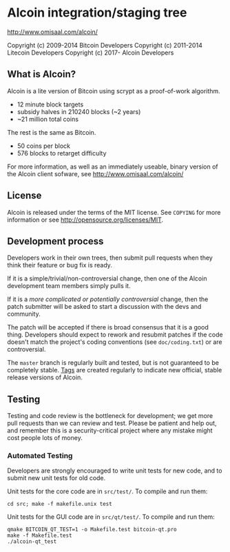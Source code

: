 Alcoin integration/staging tree
================================

http://www.omisaal.com/alcoin/

Copyright (c) 2009-2014 Bitcoin Developers
Copyright (c) 2011-2014 Litecoin Developers
Copyright (c) 2017-     Alcoin Developers

What is Alcoin?
----------------

Alcoin is a lite version of Bitcoin using scrypt as a proof-of-work algorithm.
 - 12 minute block targets
 - subsidy halves in 210240 blocks (~2 years)
 - ~21 million total coins

The rest is the same as Bitcoin.
 - 50 coins per block
 - 576 blocks to retarget difficulty

For more information, as well as an immediately useable, binary version of
the Alcoin client sofware, see http://www.omisaal.com/alcoin/

License
-------

Alcoin is released under the terms of the MIT license. See `COPYING` for more
information or see http://opensource.org/licenses/MIT.

Development process
-------------------

Developers work in their own trees, then submit pull requests when they think
their feature or bug fix is ready.

If it is a simple/trivial/non-controversial change, then one of the Alcoin
development team members simply pulls it.

If it is a *more complicated or potentially controversial* change, then the patch
submitter will be asked to start a discussion with the devs and community.

The patch will be accepted if there is broad consensus that it is a good thing.
Developers should expect to rework and resubmit patches if the code doesn't
match the project's coding conventions (see `doc/coding.txt`) or are
controversial.

The `master` branch is regularly built and tested, but is not guaranteed to be
completely stable. [Tags](https://github.com/oia-alcoin/alcoin/tags) are created
regularly to indicate new official, stable release versions of Alcoin.

Testing
-------

Testing and code review is the bottleneck for development; we get more pull
requests than we can review and test. Please be patient and help out, and
remember this is a security-critical project where any mistake might cost people
lots of money.

### Automated Testing

Developers are strongly encouraged to write unit tests for new code, and to
submit new unit tests for old code.

Unit tests for the core code are in `src/test/`. To compile and run them:

    cd src; make -f makefile.unix test

Unit tests for the GUI code are in `src/qt/test/`. To compile and run them:

    qmake BITCOIN_QT_TEST=1 -o Makefile.test bitcoin-qt.pro
    make -f Makefile.test
    ./alcoin-qt_test

